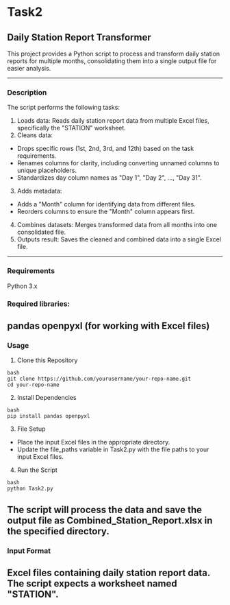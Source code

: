 # Task2
## Daily Station Report Transformer
This project provides a Python script to process and transform daily station reports for multiple months, consolidating them into a single output file for easier analysis.
***

### Description

The script performs the following tasks:

1. Loads data: Reads daily station report data from multiple Excel files, specifically the "STATION" worksheet.<br>
2. Cleans data:
 * Drops specific rows (1st, 2nd, 3rd, and 12th) based on the task requirements.
 * Renames columns for clarity, including converting unnamed columns to unique placeholders.
 * Standardizes day column names as "Day 1", "Day 2", ..., "Day 31".<br>
3. Adds metadata:
 * Adds a "Month" column for identifying data from different files.
 * Reorders columns to ensure the "Month" column appears first. <br>
4. Combines datasets: Merges transformed data from all months into one consolidated file. <br>
5. Outputs result: Saves the cleaned and combined data into a single Excel file.
---   

### Requirements
Python 3.x
### Required libraries:
pandas
openpyxl (for working with Excel files)
---

### Usage
1. Clone this Repository
```
bash
git clone https://github.com/yourusername/your-repo-name.git
cd your-repo-name
```
2. Install Dependencies
```
bash
pip install pandas openpyxl
```
3. File Setup
* Place the input Excel files in the appropriate directory.
* Update the file_paths variable in Task2.py with the file paths to your input Excel files.
4. Run the Script
```  
bash
python Task2.py
```
The script will process the data and save the output file as Combined_Station_Report.xlsx in the specified directory.
---

### Input Format
Excel files containing daily station report data. <br>
The script expects a worksheet named "STATION".
---

   

